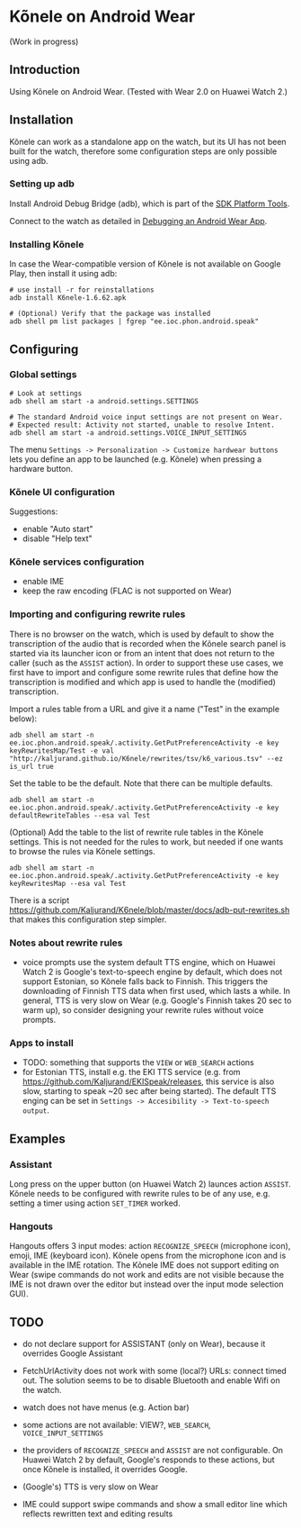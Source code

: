 Kõnele on Android Wear
======================

(Work in progress)

Introduction
------------

Using Kõnele on Android Wear. (Tested with Wear 2.0 on Huawei Watch 2.)

Installation
------------

Kõnele can work as a standalone app on the watch, but its UI has not been built for the watch,
therefore some configuration steps are only possible using adb.

### Setting up adb

Install Android Debug Bridge (adb), which is part of the
[SDK Platform Tools](https://developer.android.com/studio/releases/platform-tools.html).

Connect to the watch as detailed in [Debugging an Android Wear App](https://developer.android.com/training/wearables/apps/debugging.html).


### Installing Kõnele

In case the Wear-compatible version of Kõnele is not available on Google Play, then install it using adb:

    # use install -r for reinstallations
    adb install K6nele-1.6.62.apk

    # (Optional) Verify that the package was installed
    adb shell pm list packages | fgrep "ee.ioc.phon.android.speak"

Configuring
-----------

### Global settings

    # Look at settings
    adb shell am start -a android.settings.SETTINGS

    # The standard Android voice input settings are not present on Wear.
    # Expected result: Activity not started, unable to resolve Intent.
    adb shell am start -a android.settings.VOICE_INPUT_SETTINGS

The menu `Settings -> Personalization -> Customize hardwear buttons` lets
you define an app to be launched (e.g. Kõnele) when pressing a hardware button.

### Kõnele UI configuration

Suggestions:

- enable "Auto start"
- disable "Help text"

### Kõnele services configuration

- enable IME
- keep the raw encoding (FLAC is not supported on Wear)

### Importing and configuring rewrite rules

There is no browser on the watch, which is used by default to show the transcription of the audio that is recorded when the Kõnele search panel is started via its launcher icon or from an intent that does not return to the caller (such as the `ASSIST` action). In order to support these use cases, we first have to import and configure some rewrite rules that define how the transcription is modified and which app is used to handle the (modified) transcription.

Import a rules table from a URL and give it a name ("Test" in the example below):

    adb shell am start -n ee.ioc.phon.android.speak/.activity.GetPutPreferenceActivity -e key keyRewritesMap/Test -e val "http://kaljurand.github.io/K6nele/rewrites/tsv/k6_various.tsv" --ez is_url true

Set the table to be the default. Note that there can be multiple defaults.

    adb shell am start -n ee.ioc.phon.android.speak/.activity.GetPutPreferenceActivity -e key defaultRewriteTables --esa val Test

(Optional) Add the table to the list of rewrite rule tables in the Kõnele settings. This is not needed for the rules to work, but needed if one wants to browse the rules via Kõnele settings.

    adb shell am start -n ee.ioc.phon.android.speak/.activity.GetPutPreferenceActivity -e key keyRewritesMap --esa val Test

There is a script <https://github.com/Kaljurand/K6nele/blob/master/docs/adb-put-rewrites.sh> that makes this configuration step simpler.

### Notes about rewrite rules

- voice prompts use the system default TTS engine,
  which on Huawei Watch 2 is Google's text-to-speech engine by default,
  which does not support Estonian, so Kõnele falls back to Finnish.
  This triggers the downloading of Finnish TTS data when first used, which lasts a while.
  In general, TTS is very slow on Wear (e.g. Google's Finnish takes 20 sec to warm up), so consider designing your rewrite rules without voice prompts.

### Apps to install

- TODO: something that supports the `VIEW` or `WEB_SEARCH` actions
- for Estonian TTS, install e.g. the EKI TTS service (e.g. from https://github.com/Kaljurand/EKISpeak/releases,
  this service is also slow, starting to speak ~20 sec after being started).
  The default TTS enging can be set in `Settings -> Accesibility -> Text-to-speech output`.


Examples
--------

### Assistant

Long press on the upper button (on Huawei Watch 2) launces action `ASSIST`. Kõnele needs to be configured
with rewrite rules to be of any use, e.g. setting a timer using action `SET_TIMER` worked.

### Hangouts

Hangouts offers 3 input modes: action `RECOGNIZE_SPEECH` (microphone icon), emoji, IME (keyboard icon).
Kõnele opens from the microphone icon and is available in the IME rotation. The Kõnele IME does not support
editing on Wear (swipe commands do not work and edits are not visible because the IME is not drawn over the
editor but instead over the input mode selection GUI).

TODO
----

- do not declare support for ASSISTANT (only on Wear), because it overrides Google Assistant

- FetchUrlActivity does not work with some (local?) URLs: connect timed out.
  The solution seems to be to disable Bluetooth and enable Wifi on the watch.

- watch does not have menus (e.g. Action bar)

- some actions are not available: VIEW?, `WEB_SEARCH`, `VOICE_INPUT_SETTINGS`

- the providers of `RECOGNIZE_SPEECH` and `ASSIST` are not configurable.
  On Huawei Watch 2 by default, Google's responds to these actions, but once Kõnele is installed, it overrides Google.

- (Google's) TTS is very slow on Wear

- IME could support swipe commands and show a small editor line which reflects rewritten text and editing results
